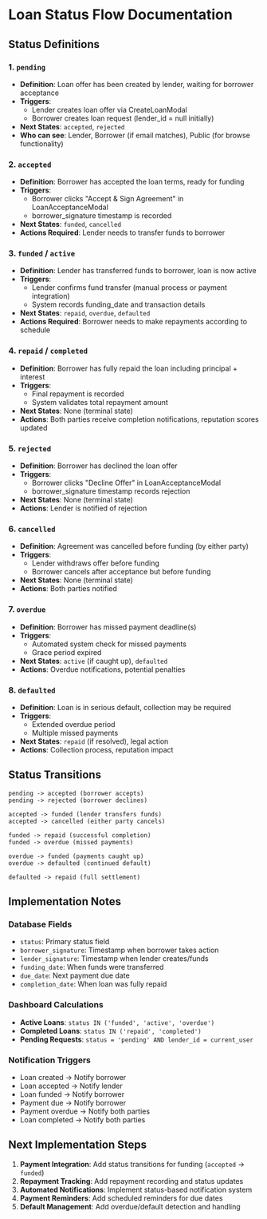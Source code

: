 # Loan Status Flow Documentation

## Status Definitions

### 1. `pending`
- **Definition**: Loan offer has been created by lender, waiting for borrower acceptance
- **Triggers**: 
  - Lender creates loan offer via CreateLoanModal
  - Borrower creates loan request (lender_id = null initially)
- **Next States**: `accepted`, `rejected`
- **Who can see**: Lender, Borrower (if email matches), Public (for browse functionality)

### 2. `accepted`
- **Definition**: Borrower has accepted the loan terms, ready for funding
- **Triggers**: 
  - Borrower clicks "Accept & Sign Agreement" in LoanAcceptanceModal
  - borrower_signature timestamp is recorded
- **Next States**: `funded`, `cancelled`
- **Actions Required**: Lender needs to transfer funds to borrower

### 3. `funded` / `active`
- **Definition**: Lender has transferred funds to borrower, loan is now active
- **Triggers**: 
  - Lender confirms fund transfer (manual process or payment integration)
  - System records funding_date and transaction details
- **Next States**: `repaid`, `overdue`, `defaulted`
- **Actions Required**: Borrower needs to make repayments according to schedule

### 4. `repaid` / `completed`
- **Definition**: Borrower has fully repaid the loan including principal + interest
- **Triggers**: 
  - Final repayment is recorded
  - System validates total repayment amount
- **Next States**: None (terminal state)
- **Actions**: Both parties receive completion notifications, reputation scores updated

### 5. `rejected`
- **Definition**: Borrower has declined the loan offer
- **Triggers**: 
  - Borrower clicks "Decline Offer" in LoanAcceptanceModal
  - borrower_signature timestamp records rejection
- **Next States**: None (terminal state)
- **Actions**: Lender is notified of rejection

### 6. `cancelled`
- **Definition**: Agreement was cancelled before funding (by either party)
- **Triggers**: 
  - Lender withdraws offer before funding
  - Borrower cancels after acceptance but before funding
- **Next States**: None (terminal state)
- **Actions**: Both parties notified

### 7. `overdue`
- **Definition**: Borrower has missed payment deadline(s)
- **Triggers**: 
  - Automated system check for missed payments
  - Grace period expired
- **Next States**: `active` (if caught up), `defaulted`
- **Actions**: Overdue notifications, potential penalties

### 8. `defaulted`
- **Definition**: Loan is in serious default, collection may be required
- **Triggers**: 
  - Extended overdue period
  - Multiple missed payments
- **Next States**: `repaid` (if resolved), legal action
- **Actions**: Collection process, reputation impact

## Status Transitions

```
pending -> accepted (borrower accepts)
pending -> rejected (borrower declines)

accepted -> funded (lender transfers funds)
accepted -> cancelled (either party cancels)

funded -> repaid (successful completion)
funded -> overdue (missed payments)

overdue -> funded (payments caught up)
overdue -> defaulted (continued default)

defaulted -> repaid (full settlement)
```

## Implementation Notes

### Database Fields
- `status`: Primary status field
- `borrower_signature`: Timestamp when borrower takes action
- `lender_signature`: Timestamp when lender creates/funds
- `funding_date`: When funds were transferred
- `due_date`: Next payment due date
- `completion_date`: When loan was fully repaid

### Dashboard Calculations
- **Active Loans**: `status IN ('funded', 'active', 'overdue')`
- **Completed Loans**: `status IN ('repaid', 'completed')`
- **Pending Requests**: `status = 'pending' AND lender_id = current_user`

### Notification Triggers
- Loan created -> Notify borrower
- Loan accepted -> Notify lender
- Loan funded -> Notify borrower
- Payment due -> Notify borrower
- Payment overdue -> Notify both parties
- Loan completed -> Notify both parties

## Next Implementation Steps

1. **Payment Integration**: Add status transitions for funding (`accepted` -> `funded`)
2. **Repayment Tracking**: Add repayment recording and status updates
3. **Automated Notifications**: Implement status-based notification system
4. **Payment Reminders**: Add scheduled reminders for due dates
5. **Default Management**: Add overdue/default detection and handling
